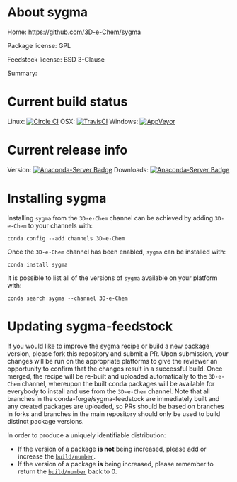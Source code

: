 About sygma
===========

Home: https://github.com/3D-e-Chem/sygma

Package license: GPL

Feedstock license: BSD 3-Clause

Summary: 



Current build status
====================

Linux: [![Circle CI](https://circleci.com/gh/3D-e-Chem/sygma-feedstock.svg?style=shield)](https://circleci.com/gh/3D-e-Chem/sygma-feedstock)
OSX: [![TravisCI](https://travis-ci.org/conda-forge/sygma-feedstock.svg?branch=master)](https://travis-ci.org/3D-e-Chem/sygma-feedstock)
Windows: [![AppVeyor](https://ci.appveyor.com/api/projects/status/github/3D-e-Chem/sygma-feedstock?svg=True)](https://ci.appveyor.com/project/3D-e-Chem/sygma-feedstock/branch/master)

Current release info
====================
Version: [![Anaconda-Server Badge](https://anaconda.org/3D-e-Chem/sygma/badges/version.svg)](https://anaconda.org/3D-e-Chem/sygma)
Downloads: [![Anaconda-Server Badge](https://anaconda.org/3D-e-Chem/sygma/badges/downloads.svg)](https://anaconda.org/3D-e-Chem/sygma)

Installing sygma
================

Installing `sygma` from the `3D-e-Chem` channel can be achieved by adding `3D-e-Chem` to your channels with:

```
conda config --add channels 3D-e-Chem
```

Once the `3D-e-Chem` channel has been enabled, `sygma` can be installed with:

```
conda install sygma
```

It is possible to list all of the versions of `sygma` available on your platform with:

```
conda search sygma --channel 3D-e-Chem
```




Updating sygma-feedstock
========================

If you would like to improve the sygma recipe or build a new
package version, please fork this repository and submit a PR. Upon submission,
your changes will be run on the appropriate platforms to give the reviewer an
opportunity to confirm that the changes result in a successful build. Once
merged, the recipe will be re-built and uploaded automatically to the
`3D-e-Chem` channel, whereupon the built conda packages will be available for
everybody to install and use from the `3D-e-Chem` channel.
Note that all branches in the conda-forge/sygma-feedstock are
immediately built and any created packages are uploaded, so PRs should be based
on branches in forks and branches in the main repository should only be used to
build distinct package versions.

In order to produce a uniquely identifiable distribution:
 * If the version of a package **is not** being increased, please add or increase
   the [``build/number``](http://conda.pydata.org/docs/building/meta-yaml.html#build-number-and-string).
 * If the version of a package **is** being increased, please remember to return
   the [``build/number``](http://conda.pydata.org/docs/building/meta-yaml.html#build-number-and-string)
   back to 0.

